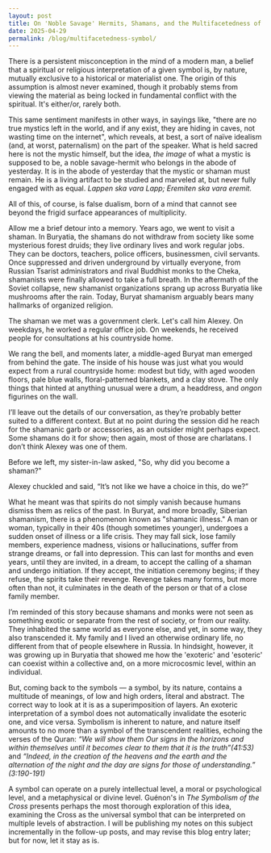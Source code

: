 ```yaml
---
layout: post
title: On 'Noble Savage' Hermits, Shamans, and the Multifacetedness of a Symbol
date: 2025-04-29
permalink: /blog/multifacetedness-symbol/
---
```


There is a persistent misconception in the mind of a modern man, a belief that a spiritual or religious interpretation of a given symbol is, by nature, mutually exclusive to a historical or materialist one. The origin of this assumption is almost never examined, though it probably stems from viewing the material as being locked in fundamental conflict with the spiritual. It's either/or, rarely both.

This same sentiment manifests in other ways, in sayings like, "there are no true mystics left in the world, and if any exist, they are hiding in caves, not wasting time on the internet", which reveals, at best, a sort of naïve idealism (and, at worst, paternalism) on the part of the speaker. What is held sacred here is not the mystic himself, but the idea, *the image* of what a mystic is supposed to be, a noble savage-hermit who belongs in the abode of yesterday. It is in the abode of yesterday that the mystic or shaman must remain. He is a living artifact to be studied and marveled at, but never fully engaged with as equal. *Lappen ska vara Lapp; Eremiten ska vara eremit.* 

All of this, of course, is false dualism, born of a mind that cannot see beyond the frigid surface appearances of multiplicity.

Allow me a brief detour into a memory. Years ago, we went to visit a shaman. In Buryatia, the shamans do not withdraw from society like some mysterious forest druids; they live ordinary lives and work regular jobs. They can be doctors, teachers, police officers, businessmen, civil servants. Once suppressed and driven underground by virtually everyone, from Russian Tsarist administrators and rival Buddhist monks to the Cheka, shamanists were finally allowed to take a full breath. In the aftermath of the Soviet collapse, new shamanist organizations sprang up across Buryatia like mushrooms after the rain. Today, Buryat shamanism arguably bears many hallmarks of organized religion.

The shaman we met was a government clerk. Let's call him Alexey. On weekdays, he worked a regular office job. On weekends, he received people for consultations at his countryside home.

We rang the bell, and moments later, a middle-aged Buryat man emerged from behind the gate. The inside of his house was just what you would expect from a rural countryside home: modest but tidy, with aged wooden floors, pale blue walls, floral-patterned blankets, and a clay stove. The only things that hinted at anything unusual were a drum, a headdress, and _ongon_ figurines on the wall.

I’ll leave out the details of our conversation, as they’re probably better suited to a different context. But at no point during the session did he reach for the shamanic garb or accessories, as an outsider might perhaps expect. Some shamans do it for show; then again, most of those are charlatans. I don’t think Alexey was one of them.

Before we left, my sister-in-law asked, "So, why did you become a shaman?"

Alexey chuckled and said, “It’s not like we have a choice in this, do we?”

What he meant was that spirits do not simply vanish because humans dismiss them as relics of the past. In Buryat, and more broadly, Siberian shamanism, there is a phenomenon known as "shamanic illness." A man or woman, typically in their 40s (though sometimes younger), undergoes a sudden onset of illness or a life crisis. They may fall sick, lose family members, experience madness, visions or hallucinations, suffer from strange dreams, or fall into depression. This can last for months and even years, until they are invited, in a dream, to accept the calling of a shaman and undergo initiation. If they accept, the initiation ceremony begins; if they refuse, the spirits take their revenge. Revenge takes many forms, but more often than not, it culminates in the death of the person or that of a close family member.

I’m reminded of this story because shamans and monks were not seen as something exotic or separate from the rest of society, or from our reality. They inhabited the same world as everyone else, and yet, in some way, they also transcended it. My family and I lived an otherwise ordinary life, no different from that of people elsewhere in Russia. In hindsight, however, it was growing up in Buryatia that showed me how the 'exoteric' and 'esoteric' can coexist within a collective and, on a more microcosmic level, within an individual.

But, coming back to the symbols — a symbol, by its nature, contains a multitude of meanings, of low and high orders, literal and abstract. The correct way to look at it is as a superimposition of layers. An exoteric interpretation of a symbol does not automatically invalidate the esoteric one, and vice versa. Symbolism is inherent to nature, and nature itself amounts to no more than a symbol of the transcendent realities, echoing the verses of the Quran: _“We will show them Our signs in the horizons and within themselves until it becomes clear to them that it is the truth”(41:53)_ and _“Indeed, in the creation of the heavens and the earth and the alternation of the night and the day are signs for those of understanding.” (3:190-191)_

A symbol can operate on a purely intellectual level, a moral or psychological level, and a metaphysical or divine level. Guénon's in _The Symbolism of the Cross_ presents perhaps the most thorough exploration of this idea, examining the Cross as the universal symbol that can be interpreted on multiple levels of abstraction. I will be publishing my notes on this subject incrementally in the follow-up posts, and may revise this blog entry later; but for now, let it stay as is.